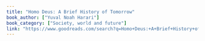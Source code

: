```yaml
---
title: "Homo Deus: A Brief History of Tomorrow"
book_author: ["Yuval Noah Harari"]
book_category: ["Society, world and future"]
link: "https://www.goodreads.com/search?q=Homo+Deus:+A+Brief+History+of+Tomorrow+Yuval+Noah+Harari"
---
```

